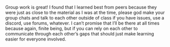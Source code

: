 Group work is great! I found that I learned best from peers because they were just as close to the material as I was at the time, please god make your group chats and talk to each other outside of class if you have issues, use a discord, use forums, whatever. I can’t promise that I’ll be there at all times because again, finite being, but if you can rely on each other to communicate through each other’s gaps that should just make learning easier for everyone involved.